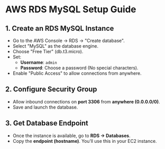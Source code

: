 # AWS RDS MySQL Setup Guide

## 1. Create an RDS MySQL Instance
- Go to the AWS Console → RDS → "Create database".
- Select "MySQL" as the database engine.
- Choose "Free Tier" (db.t3.micro).
- Set:
  - **Username**: `admin`
  - **Password**: Choose a password (No special characters).
- Enable "Public Access" to allow connections from anywhere.

## 2. Configure Security Group
- Allow inbound connections on **port 3306** from **anywhere (0.0.0.0/0)**.
- Save and launch the database.

## 3. Get Database Endpoint
- Once the instance is available, go to **RDS → Databases**.
- Copy the **endpoint (hostname)**. You'll use this in your EC2 instance.
